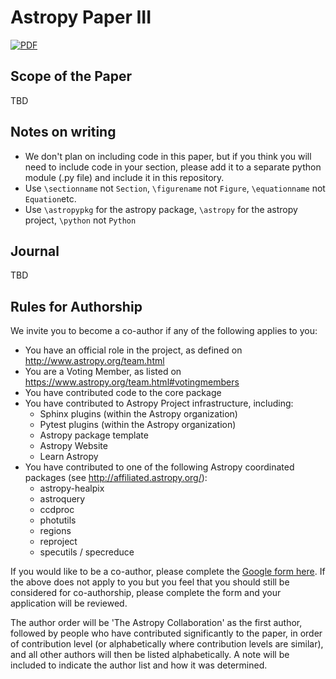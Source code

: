 Astropy Paper III
=================

[![PDF](https://img.shields.io/badge/latex-PDF-blueviolet.svg?style=flat)](https://github.com/astropy/astropy-v5.0-paper/blob/gh-pages/astropy-paper-3.pdf)


Scope of the Paper
------------------

<!-- The goal is to produce a brief and informative paper that covers major
astropy principles not mentioned in the first paper, the core v2.0
package, and infrastructure in the astropy project to support development
in python.

The draft of the paper can be found [here](https://github.com/astropy/astropy-v5.0-paper/blob/master-pdf/main.pdf). -->

TBD


Notes on writing
----------------

*  We don't plan on including code in this paper, but if you think you will need
   to include code in your section, please add it to a separate python module
   (.py file) and include it in this repository.
*  Use `\sectionname` not ``Section``, `\figurename` not ``Figure``,
   `\equationname` not ``Equation``etc.
*  Use `\astropypkg` for the astropy package, `\astropy` for the astropy
   project, `\python` not ``Python``
<!-- *  If your subpackage was included in Paper I, then please just include a
   note on what the package does, a reference to paper I, and any new major
   updates to your package
*  If your subpackage was not included, then please describe the
   subpackage on level with what was in the first paper, and highlight any
   major features in it. Typical length should be equivalent to one page
   (single-column). -->


Journal
-------

<!-- The paper will be submitted to the software section of the
Astrophysical Journal. -->

TBD


<!-- Feedback
--------

Comments on the paper are welcome as issues.   Questions and comments can also
be sent to crawfordsm@gmail.com.  -->


Rules for Authorship
--------------------

We invite you to become a co-author if any of the following applies to you:

   - You have an official role in the project, as defined on http://www.astropy.org/team.html
   - You are a Voting Member, as listed on https://www.astropy.org/team.html#votingmembers
   - You have contributed code to the core package
   - You have contributed to Astropy Project infrastructure, including:
      - Sphinx plugins (within the Astropy organization)
      - Pytest plugins (within the Astropy organization)
      - Astropy package template
      - Astropy Website
      - Learn Astropy
   - You have contributed to one of the following Astropy coordinated packages (see http://affiliated.astropy.org/):
      - astropy-healpix
      - astroquery
      - ccdproc
      - photutils
      - regions
      - reproject
      - specutils / specreduce

If you would like to be a co-author, please complete the [Google form
here](https://forms.gle/M93XBNaGbPqoncuE8). If the above does not apply to you
but you feel that you should still be considered for co-authorship, please
complete the form and your application will be reviewed.

The author order will be 'The Astropy Collaboration' as the first author,
followed by people who have contributed significantly to the paper, in order of
contribution level (or alphabetically where contribution levels are similar),
and all other authors will then be listed alphabetically. A note will be
included to indicate the author list and how it was determined.
